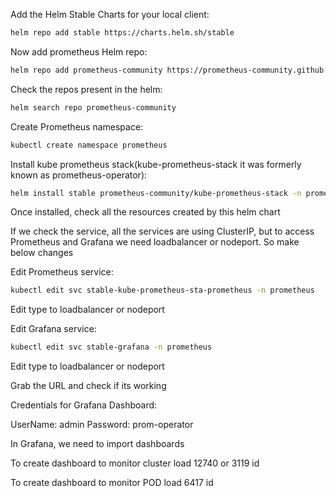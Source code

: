 Add the Helm Stable Charts for your local client:
```sh
helm repo add stable https://charts.helm.sh/stable
```
Now add prometheus Helm repo:
```sh
helm repo add prometheus-community https://prometheus-community.github.io/helm-charts
```
Check the repos present in the helm:
```sh
helm search repo prometheus-community
```
Create Prometheus namespace:
```sh
kubectl create namespace prometheus
```
Install kube prometheus stack(kube-prometheus-stack it was formerly known as prometheus-operator):
```sh
helm install stable prometheus-community/kube-prometheus-stack -n prometheus
```
Once installed, check all the resources created by this helm chart

If we check the service, all the services are using ClusterIP, but to access Prometheus and Grafana we need loadbalancer or nodeport. So make below changes

Edit Prometheus service: 
```sh
kubectl edit svc stable-kube-prometheus-sta-prometheus -n prometheus
```
Edit type to loadbalancer or nodeport

Edit Grafana service:
```sh
kubectl edit svc stable-grafana -n prometheus
```
Edit type to loadbalancer or nodeport

Grab the URL and check if its working

Credentials for Grafana Dashboard:

UserName: admin 
Password: prom-operator

In Grafana, we need to import dashboards 

To create dashboard to monitor cluster load 12740 or 3119 id

To create dashboard to monitor POD load 6417 id




